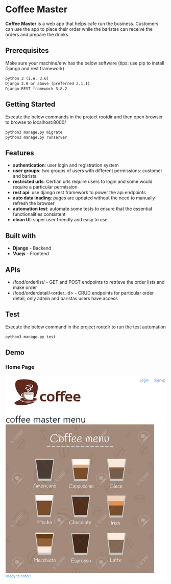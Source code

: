 # Coffee Master
**Coffee Master** is a web app that helps cafe run the business. Customers can use the app to place their order while the baristas can receive the orders and prepare the drinks

## Prerequisites
Make sure your machine/env has the below software (tips: use pip to install Django and rest framework)
```
python 3 (i.e. 3.6)
Django 2.0 or above (preferred 2.1.1)
Django REST framework 3.8.2
```

## Getting Started
Execute the below commands in the project rootdir and then open browser to browse to localhost:8000/
```
python3 manage.py migrate
python3 manage.py runserver
```

## Features
* **authentication**: user login and registration system
* **user groups**: two groups of users with different permissions: customer and barista 
* **restricted urls**: Certian urls require users to login and some would require a particular permission 
* **rest api**: use django rest framework to power the api endpoints 
* **auto data loading**: pages are updated without the need to manually refresh the browser 
* **automation test**: automate some tests to ensure that the essential functionalities consistent 
* **clean UI**: super user friendly and easy to use 

## Built with
* **Django** - Backend
* **Vuejs** - Frontend

## APIs
* /food/orderlist/ - GET and POST endpoints to retrieve the order lists and make order
* /food/orderdetail/<order_id> - CRUD endpoints for particular order detail, only admin and baristas users have access

## Test
Execute the below command in the project rootdir to run the test automation
```
python3 manage.py test
```

## Demo
### Home Page
![Alt text](/img/homepage.png?raw=true "Homepage")
